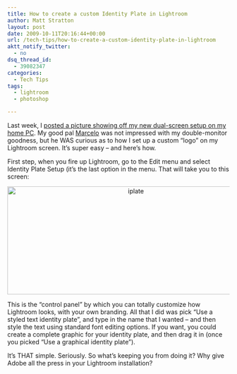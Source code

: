 ```yaml
---
title: How to create a custom Identity Plate in Lightroom
author: Matt Stratton
layout: post
date: 2009-10-11T20:16:44+00:00
url: /tech-tips/how-to-create-a-custom-identity-plate-in-lightroom
aktt_notify_twitter:
  - no
dsq_thread_id:
  - 39082347
categories:
  - Tech Tips
tags:
  - lightroom
  - photoshop

---
```

Last week, I <a href="http://twitpic.com/kw56j" target="_blank">posted a picture showing off my new dual-screen setup on my home PC</a>. My good pal <a href="http://twitter.com/mteson" target="_blank">Marcelo</a> was not impressed with my double-monitor goodness, but he WAS curious as to how I set up a custom &#8220;logo&#8221; on my Lightroom screen. It&#8217;s super easy &#8211; and here&#8217;s how.

First step, when you fire up Lightroom, go to the Edit menu and select Identity Plate Setup (it&#8217;s the last option in the menu. That will take you to this screen:

<p style="text-align: center;">
  <a href="/wp-content/uploads/2009/10/iplate.png"><img class="aligncenter size-full wp-image-5580" title="iplate" src="/wp-content/uploads/2009/10/iplate.png" alt="iplate" width="567" height="245" srcset="/wp-content/uploads/2009/10/iplate.png 945w, /wp-content/uploads/2009/10/iplate-300x129.png 300w" sizes="(max-width: 567px) 100vw, 567px" /></a>
</p>

This is the &#8220;control panel&#8221; by which you can totally customize how Lightroom looks, with your own branding. All that I did was pick &#8220;Use a styled text identity plate&#8221;, and type in the name that I wanted &#8211; and then style the text using standard font editing options. If you want, you could create a complete graphic for your identity plate, and then drag it in (once you picked &#8220;Use a graphical identity plate&#8221;).

It&#8217;s THAT simple. Seriously. So what&#8217;s keeping you from doing it? Why give Adobe all the press in your Lightroom installation?
